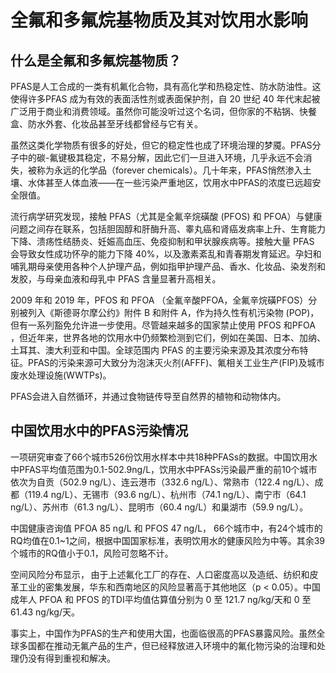 # 全氟和多氟烷基物质及其对饮用水影响

## 什么是全氟和多氟烷基物质？
PFAS是人工合成的一类有机氟化合物，具有高化学和热稳定性、防水防油性。这使得许多PFAS 成为有效的表面活性剂或表面保护剂，自 20 世纪 40 年代末起被广泛用于商业和消费领域。虽然你可能没听过这个名词，但你家的不粘锅、快餐盒、防水外套、化妆品甚至牙线都曾经与它有关。

虽然这类化学物质有很多的好处，但它的稳定性也成了环境治理的梦魇。PFAS分子中的碳-氟键极其稳定，不易分解，因此它们一旦进入环境，几乎永远不会消失，被称为永远的化学品（forever chemicals）。几十年来，PFAS悄然渗入土壤、水体甚至人体血液——在一些污染严重地区，饮用水中PFAS的浓度已远超安全限值。

流行病学研究发现，接触 PFAS（尤其是全氟辛烷磺酸 (PFOS) 和 PFOA）与健康问题之间存在联系，包括胆固醇和肝酶升高、睾丸癌和肾癌发病率上升、生育能力下降、溃疡性结肠炎、妊娠高血压、免疫抑制和甲状腺疾病等。接触大量 PFAS 会导致女性成功怀孕的能力下降 40%，以及激素紊乱和青春期发育延迟。孕妇和哺乳期母亲使用各种个人护理产品，例如指甲护理产品、香水、化妆品、染发剂和发胶，与母亲血液和母乳中 PFAS 含量显著升高相关。

2009 年和 2019 年，PFOS 和 PFOA （全氟辛酸PFOA，全氟辛烷磺PFOS）分别被列入《斯德哥尔摩公约》附件 B 和附件 A，作为持久性有机污染物 (POP)，但有一系列豁免允许进一步使用。尽管越来越多的国家禁止使用 PFOS 和PFOA ，但近年来，世界各地的饮用水中仍频繁检测到它们，例如在美国、日本、加纳、土耳其、澳大利亚和中国。全球范围内 PFAS 的主要污染来源及其浓度分布特征。PFAS的污染来源可大致分为泡沫灭火剂(AFFF)、氟相关工业生产(FIP)及城市废水处理设施(WWTPs)。

PFAS会进入自然循环，并通过食物链传导至自然界的植物和动物体内。


## 中国饮用水中的PFAS污染情况

一项研究审查了66个城市526份饮用水样本中共18种PFASs的数据。中国饮用水中PFAS平均值范围为0.1-502.9ng/L，饮用水中PFASs污染最严重的前10个城市依次为自贡（502.9 ng/L）、连云港市（332.6 ng/L）、常熟市（122.4 ng/L）、成都（119.4 ng/L）、无锡市（93.6 ng/L）、杭州市（74.1 ng/L）、南宁市（64.1 ng/L）、苏州市（61.3 ng/L）、昆明市（60.4 ng/L）和巢湖市（59.9 ng/L）。

中国健康咨询值 PFOA 85 ng/L 和 PFOS 47 ng/L， 66个城市中，有24个城市的RQ均值在0.1~1之间，根据中国国家标准，表明饮用水的健康风险为中等。其余39个城市的RQ值小于0.1，风险可忽略不计。

空间风险分布显示， 由于上述氟化工厂的存在、人口密度高以及造纸、纺织和皮革工业的密集发展，华东和西南地区的风险显著高于其他地区（p < 0.05）。中国成年人 PFOA 和 PFOS 的TDI平均值估算值分别为 0 至 121.7 ng/kg/天和 0 至 61.43 ng/kg/天。

事实上，中国作为PFAS的生产和使用大国，也面临很高的PFAS暴露风险。虽然全球多国都在推动无氟产品的生产，但已经释放进入环境中的氟化物污染的治理和处理仍没有得到重视和解决。